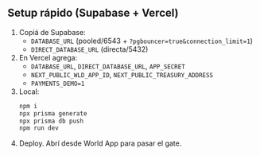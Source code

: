 ## Setup rápido (Supabase + Vercel)
1. Copiá de Supabase:
   - `DATABASE_URL` (pooled/6543 + `?pgbouncer=true&connection_limit=1`)
   - `DIRECT_DATABASE_URL` (directa/5432)
2. En Vercel agrega:
   - `DATABASE_URL`, `DIRECT_DATABASE_URL`, `APP_SECRET`
   - `NEXT_PUBLIC_WLD_APP_ID`, `NEXT_PUBLIC_TREASURY_ADDRESS`
   - `PAYMENTS_DEMO=1`
3. Local:
   ```bash
   npm i
   npx prisma generate
   npx prisma db push
   npm run dev
   ```
4. Deploy. Abrí desde World App para pasar el gate.
